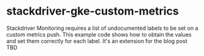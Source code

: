 # stackdriver-gke-custom-metrics

Stackdriver Monitoring requires a list of undocumented labels to be set on a custom metrics push. This example code 
shows how to obtain the values and set them correctly for each label. It's an extension for the blog post TBD